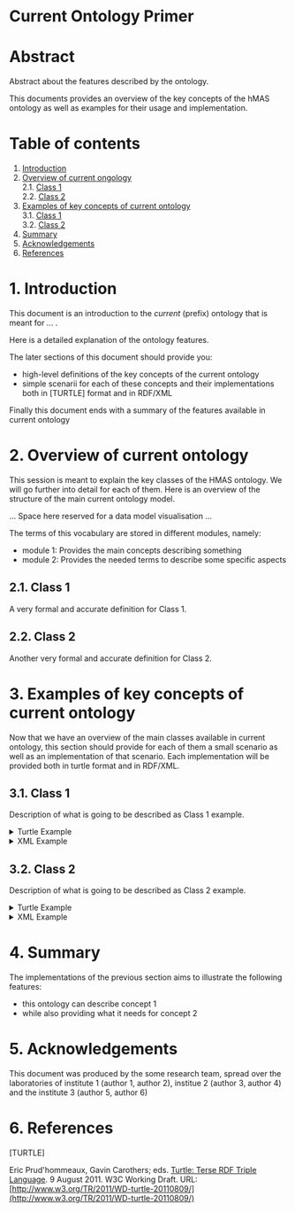 # Current Ontology Primer

# Abstract

Abstract about the features described by the ontology.

This documents provides an overview of the key concepts of the hMAS ontology as well as examples for their usage and implementation.

# Table of contents

1. [Introduction](#1-introduction)
2. [Overview of current ongology](#2-overview-of-current-ontology)<br/>
    2.1. [Class 1](#21-class-1)<br/>
    2.2. [Class 2](#22-class-2)<br/>
3. [Examples of key concepts of current ontology](#3-examples-of-key-concepts-of-current-ontology)<br/>
    3.1. [Class 1](#31-class-1)<br/>
    3.2. [Class 2](#32-class-2)<br/>
4. [Summary](#4-summary)
5. [Acknowledgements](#5-acknowledgements)
6. [References](#6-references)

# 1. Introduction

This document is an introduction to the *current* (prefix) ontology that is meant for ... .

Here is a detailed explanation of the ontology features.

The later sections of this document should provide you:

- high-level definitions of the key concepts of the current ontology
- simple scenarii for each of these concepts and their implementations both in [TURTLE] format and in RDF/XML

Finally this document ends with a summary of the features available in current ontology 

# 2. Overview of current ontology

This session is meant to explain the key classes of the HMAS ontology. We will go further into detail for each of them. Here is an overview of the structure of the main current ontology model.

... Space here reserved for a data model visualisation ...

The terms of this vocabulary are stored in different modules, namely:

- module 1: Provides the main concepts describing something
- module 2: Provides the needed terms to describe some specific aspects

## 2.1. Class 1

A very formal and accurate definition for Class 1.

## 2.2. Class 2

Another very formal and accurate definition for Class 2.

# 3. Examples of key concepts of current ontology

Now that we have an overview of the main classes available in current ontology, this section should provide for each of them a small scenario as well as an implementation of that scenario. Each implementation will be provided both in turtle format and in RDF/XML.

## 3.1. Class 1

Description of what is going to be described as Class 1 example.

<details>
<summary>Turtle Example</summary>
<pre lang="Turtle"><code>
Some valid turtle data snippet and the required prefixes so that a user would only need to copy/paste using the GitHub button.
&#10;
Some HTML special chars that could be useful:

* lower than: &#60;
* line break: &#10;
* space (for indent): &#32;
</code></pre>
</details>

<details>
<summary>XML Example</summary>
<pre lang="xml"><code>
Some valid and equivalent RDF/XML data snippet and the required prefixes so that a user would only need to copy/paste using the GitHub button.
&#10;
Some HTML special chars that could be useful:

* lower than: &#60;
* line break: &#10;
* space (for indent): &#32;
</code></pre>
</details>

## 3.2. Class 2

Description of what is going to be described as Class 2 example.

<details>
<summary>Turtle Example</summary>
<pre lang="Turtle"><code>
Some valid turtle data snippet and the required prefixes so that a user would only need to copy/paste using the GitHub button.
&#10;
Some HTML special chars that could be useful:

* lower than: &#60;
* line break: &#10;
* space (for indent): &#32;
</code></pre>
</details>

<details>
<summary>XML Example</summary>
<pre lang="xml"><code>
Some valid and equivalent RDF/XML data snippet so that a user would only need to copy/paste using the GitHub button.
&#10;
Some HTML special chars that could be useful:

* lower than: &#60;
* line break: &#10;
* space (for indent): &#32;
</code></pre>
</details>

# 4. Summary

The implementations of the previous section aims to illustrate the following features:

- this ontology can describe concept 1
- while also providing what it needs for concept 2

# 5. Acknowledgements

This document was produced by the some research team, spread over the laboratories of institute 1 (author 1, author 2), institue 2 (author 3, author 4) and the institute 3 (author 5, author 6)

# 6. References

[TURTLE]

Eric Prud'hommeaux, Gavin Carothers; eds. [Turtle: Terse RDF Triple Language](http://www.w3.org/TR/2011/WD-turtle-20110809/). 9 August 2011. W3C Working Draft. URL: [http://www.w3.org/TR/2011/WD-turtle-20110809/](http://www.w3.org/TR/2011/WD-turtle-20110809/)
